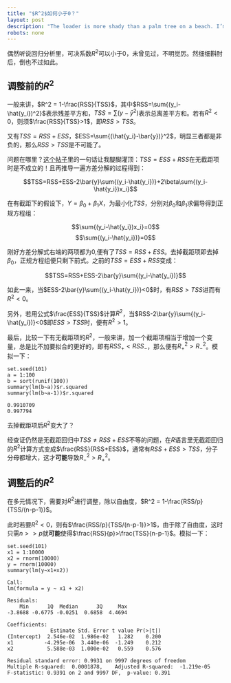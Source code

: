 ```yaml
---
title: "$R^2$如何小于0？"
layout: post
description: "The loader is more shady than a palm tree on a beach. I’m mad scared of South Africa."
robots: none
---
```



偶然听说回归分析里，可决系数$R^2$可以小于0，未曾见过，不明觉厉。然细细斟酎后，倒也不过如此。

调整前的$R^2$
---------------------------

一般来讲，$R^2 = 1-\frac{RSS}{TSS}$，其中$RSS=\sum{(y_i-\hat{y_i})^2}$表示残差平方和，$TSS=\sum{(y-\bar{y}^2)}$表示总离差平方和。若有$R^2<0$，则须$\frac{RSS}{TSS}>1$，即$RSS>TSS$。

又有$TSS=RSS+ESS$，$ESS=\sum{(\hat{y_i}-\bar{y})}^2$，明显三者都是非负的，那么$RSS>TSS$是不可能了。

问题在哪里？[这个帖子](http://cos.name/cn/topic/102862)里的一句话让我醍醐灌顶：$TSS=ESS+RSS$在无截距项时是不成立的！且再推导一遍方差分解的过程得到：

$$TSS=RSS+ESS-2\bar{y}\sum{(y_i-\hat{y_i})}+2\beta\sum{(y_i-\hat{y_i})x_i}$$

在有截距下的假设下，$Y=\beta_0+\beta_1X$，为最小化$TSS$，分别对$\beta_0$和$\beta_1$求偏导得到正规方程组：

$$\sum{(y_i-\hat{y_i})x_i}=0$$
$$\sum{(y_i-\hat{y_i})}=0$$

刚好方差分解式右端的两项都为0,便有了$TSS=RSS+ESS$。去掉截距项即去掉$\beta_0$，正规方程组便只剩下前式。之前的$TSS=ESS+RSS$变成：

$$TSS=RSS+ESS-2\bar{y}\sum{(y_i-\hat{y_i})}$$

如此一来，当$ESS-2\bar{y}\sum{(y_i-\hat{y_i})}<0$时，有$RSS>TSS$进而有$R^2<0$。

另外，若用公式$\frac{ESS}{TSS}$计算$R^2$，当$RSS-2\bar{y}\sum{(y_i-\hat{y_i})}<0$即$ESS>TSS$时，便有$R^2>1$。

最后，比较一下有无截距项的$R^2$，一般来讲，加一个截距项相当于增加一个变量，总是比不加要拟合的更好的，即有$RSS_+ < RSS_-$，那么便有$R^2_+>R^2_-$。模拟一下：

```{r}
set.seed(101)
a = 1:100
b = sort(runif(100))
summary(lm(b~a))$r.squared
summary(lm(b~a-1))$r.squared
```

```
0.9910709
0.997794
```

去掉截距项后$R^2$变大了？

经查证仍然是无截距回归中$TSS \neq RSS+ESS$不等的问题，在$R$语言里无截距回归的$R^2$计算方式变成$\frac{RSS}{RSS+ESS}$，通常有$RSS+ESS>TSS$，分子分母都增大，这才**可能**导致$R^2_->R^2_+$。

调整后的$R^2$
------------------

在多元情况下，需要对$R^2$进行调整，除以自由度，$R^2 = 1-\frac{RSS/p}{TSS/(n-p-1)}$。

此时若要$R^2<0$，则有$\frac{RSS/p}{TSS/(n-p-1)}>1$，由于除了自由度，这时只需$n>>p$就**可能**使得$\frac{RSS}{p}>\frac{TSS}{n-p-1}$。模拟一下：

```{r cache=F}
set.seed(101)
x1 = 1:10000
x2 = rnorm(10000)
y = rnorm(10000)
summary(lm(y~x1+x2))
```

```
Call:
lm(formula = y ~ x1 + x2)

Residuals:
    Min      1Q  Median      3Q     Max 
-3.8688 -0.6775 -0.0251  0.6858  4.4694 

Coefficients:
              Estimate Std. Error t value Pr(>|t|)
(Intercept)  2.546e-02  1.986e-02   1.282    0.200
x1          -4.295e-06  3.440e-06  -1.249    0.212
x2           5.588e-03  1.000e-02   0.559    0.576

Residual standard error: 0.9931 on 9997 degrees of freedom
Multiple R-squared:  0.0001878,    Adjusted R-squared:  -1.219e-05 
F-statistic: 0.9391 on 2 and 9997 DF,  p-value: 0.391
```
